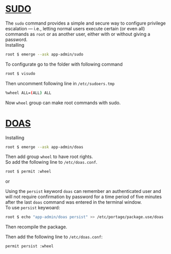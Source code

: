 # [SUDO](https://wiki.gentoo.org/wiki/Sudo)
The `sudo` command provides a simple and secure way to configure privilege escalation — i.e., letting normal users execute certain (or even all) commands as `root` or as another user, either with or without giving a password.  
Installing
```bash
root $ emerge --ask app-admin/sudo
```
To configurate go to the folder with following command
```bash
root $ visudo
```
Then uncomment following line in `/etc/sudoers.tmp`
```bash
%wheel ALL=(ALL) ALL
```
Now `wheel` group can make root commands with sudo.  
# [DOAS](https://wiki.gentoo.org/wiki/Doas)
Installing
```bash
root $ emerge --ask app-admin/doas
```
Then add group `wheel` to have root rights.  
So add the following line to `/etc/doas.conf`.
```bash
root $ permit :wheel
```
or  


Using the `persist` keyword `doas` can remember an authenticated user and will not require confirmation by password for a time period of five minutes after the last `doas` command was entered in the terminal window.  
To use `persist` keywoard:
```bash 
root $ echo "app-admin/doas persist" >> /etc/portage/package.use/doas
```
Then recompile the package.  

Then add the following line to `/etc/doas.conf`: 
```bash
permit persist :wheel
```
